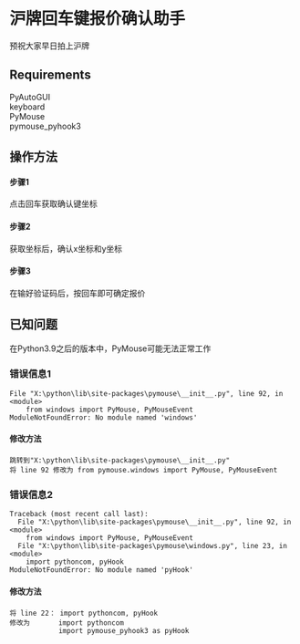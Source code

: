 # 沪牌回车键报价确认助手

预祝大家早日拍上沪牌

## Requirements
PyAutoGUI\
keyboard\
PyMouse\
pymouse_pyhook3

## 操作方法

#### 步骤1
点击回车获取确认键坐标
#### 步骤2
获取坐标后，确认x坐标和y坐标
#### 步骤3
在输好验证码后，按回车即可确定报价


## 已知问题
在Python3.9之后的版本中，PyMouse可能无法正常工作
### 错误信息1
```doctest
File "X:\python\lib\site-packages\pymouse\__init__.py", line 92, in <module>
    from windows import PyMouse, PyMouseEvent
ModuleNotFoundError: No module named 'windows'
```
#### 修改方法
```doctest
跳转到"X:\python\lib\site-packages\pymouse\__init__.py"
将 line 92 修改为 from pymouse.windows import PyMouse, PyMouseEvent
```
### 错误信息2
```doctest
Traceback (most recent call last):
  File "X:\python\lib\site-packages\pymouse\__init__.py", line 92, in <module>
    from windows import PyMouse, PyMouseEvent
  File "X:\python\lib\site-packages\pymouse\windows.py", line 23, in <module>
    import pythoncom, pyHook
ModuleNotFoundError: No module named 'pyHook'
```
#### 修改方法
```doctest
将 line 22： import pythoncom, pyHook
修改为       import pythoncom
            import pymouse_pyhook3 as pyHook
```
